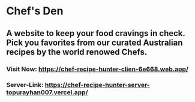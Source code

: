 # Chef's Den

## A website to keep your food cravings in check. Pick you favorites from our curated Australian recipes by the world renowed Chefs.

### Visit Now: https://chef-recipe-hunter-clien-6e668.web.app/

### Server-Link: https://chef-recipe-hunter-server-topurayhan007.vercel.app/
